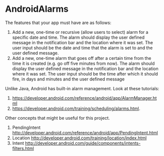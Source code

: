 # AndroidAlarms
The features that your app must have are as follows:
1. Add a new, one-time or recursive (allow users to select) alarm for a specific date and time. The alarm should display the user defined message in the notification bar and the location where it was set. The user input should be the date and time that the alarm is set to and the user defined message.
2. Add a new, one-time alarm that goes off after a certain time from the time it is created (e.g. go off five minutes from now). The alarm should display the user defined message in the notification bar and the location where it was set. The user input should be the time after which it should fire, in days and minutes and the user defined message

Unlike Java, Android has built-in alarm management. Look at these tutorials:
1. https://developer.android.com/reference/android/app/AlarmManager.html 
2. https://developer.android.com/training/scheduling/alarms.html. 

Other concepts that might be useful for this project.
1. PendingIntent http://developer.android.com/reference/android/app/PendingIntent.html
2. Location http://developer.android.com/training/location/index.html
3. Intent http://developer.android.com/guide/components/intents-filters.html 

